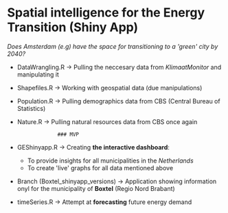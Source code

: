 # Spatial intelligence for the Energy Transition (Shiny App)

_Does Amsterdam (e.g) have the space for transitioning to a 'green' city by 2040?_

- DataWrangling.R -> Pulling the neccesary data from _KlimaatMonitor_ and manipulating it
- Shapefiles.R -> Working with geospatial data (due manipulations)
- Population.R -> Pulling demographics data from CBS (Central Bureau of Statistics)
- Nature.R -> Pulling natural resources data from CBS once again

                   ### MVP
- GEShinyapp.R -> Creating **the interactive dashboard**:
   - To provide insights for all municipalities in the _Netherlands_
   - To create 'live' graphs for all data mentioned above
   
   
- Branch (Boxtel_shinyapp_versions) -> Application showing information onyl for the municipality of **Boxtel** (Regio Nord Brabant)
- timeSeries.R -> Attempt at **forecasting** future energy demand
